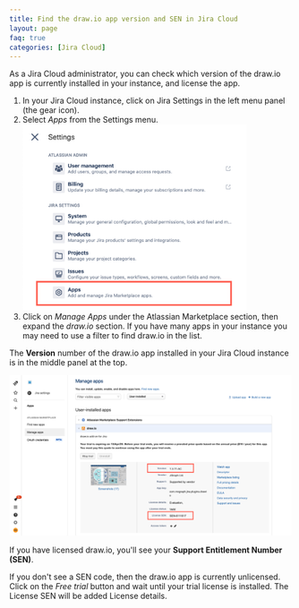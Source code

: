 ```yaml
---
title: Find the draw.io app version and SEN in Jira Cloud
layout: page
faq: true
categories: [Jira Cloud]
---
```


As a Jira Cloud administrator, you can check which version of the draw.io app is currently installed in your instance, and license the app.

1. In your Jira Cloud instance, click on Jira Settings in the left menu panel (the gear icon).
2. Select _Apps_ from the Settings menu.
<br /><img src="/assets/img/blog/jira-cloud-manage-apps.png" style="width=100%;max-width:400px;height:auto;" alt="Settings menu on Jira Cloud">
3. Click on _Manage Apps_ under the Atlassian Marketplace section, then expand the _draw.io_ section. If you have many apps in your instance you may need to use a filter to find draw.io in the list.

The **Version** number of the draw.io app installed in your Jira Cloud instance is in the middle panel at the top.

<img src="/assets/img/blog/jira-cloud-manage-drawio.png" style="max-width:100%;height:auto;" alt="draw.io app settings in Jira Cloud">

If you have licensed draw.io, you'll see your **Support Entitlement Number (SEN)**.

If you don't see a SEN code, then the draw.io app is currently unlicensed. Click on the _Free trial_ button and wait until your trial license is installed. The License SEN will be added License details.

